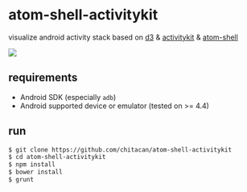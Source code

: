 # atom-shell-activitykit

visualize android activity stack based on [d3](http://d3js.org) & [activitykit](https://github.com/chitacan/activitykit) & [atom-shell](https://github.com/atom/atom-shll)

![](https://dl.dropboxusercontent.com/s/xgur0l5joiengp7/atom-shell-activitykit.gif)

## requirements

* Android SDK (especially `adb`)
* Android supported device or emulator (tested on >= 4.4)

## run

```sh
$ git clone https://github.com/chitacan/atom-shell-activitykit
$ cd atom-shell-activitykit
$ npm install
$ bower install
$ grunt
```
